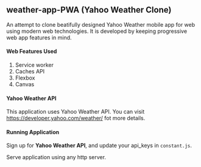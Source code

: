## weather-app-PWA (Yahoo Weather Clone)

An attempt to clone beatifully designed Yahoo Weather mobile app for web using
modern web technologies. It is developed by keeping progressive web app features
in mind.

#### Web Features Used

1. Service worker
2. Caches API
3. Flexbox
4. Canvas


#### Yahoo Weather API

This application uses Yahoo Weather API. You can visit https://developer.yahoo.com/weather/ fot more details.

#### Running Application

Sign up for **Yahoo Weather API**, and update your api_keys in ``constant.js``. 

Serve application using any http server.
